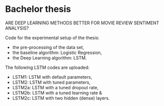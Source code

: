 # Bachelor thesis
ARE DEEP LEARNING METHODS BETTER FOR MOVIE REVIEW SENTIMENT ANALYSIS? 

Code for the experimental setup of the thesis: 
- the pre-processing of the data set, 
- the baseline algorithm: Logistic Regression, 
- the Deep Learning algorithm: LSTM.

The following LSTM codes are uploaded:
-	LSTM1: 	LSTM with default parameters,
-	LSTM2: 	LSTM with tuned parameters, 
-	LSTM2a:	LSTM with a tuned dropout rate,
-	LSTM2b: LSTM with a tuned learning rate &
-	LSTM2c:	LSTM with two hidden (dense) layers.

